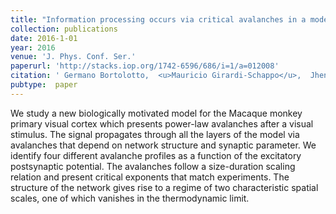 ```yaml
---
title: "Information processing occurs via critical avalanches in a model of the primary visual cortex"
collection: publications
date: 2016-1-01
year: 2016
venue: 'J. Phys. Conf. Ser.'
paperurl: 'http://stacks.iop.org/1742-6596/686/i=1/a=012008'
citation: ' Germano Bortolotto,  <u>Mauricio Girardi-Schappo</u>,  Jheniffer Gonsalves,  Leonel Pinto,  Marcelo Tragtenberg, &quot;Information processing occurs via critical avalanches in a model of the primary visual cortex.&quot; J. Phys. Conf. Ser., 2016.'
pubtype:  paper
---
```

We study a new biologically motivated model for the Macaque monkey primary visual cortex which presents power-law avalanches after a visual stimulus. The signal propagates through all the layers of the model via avalanches that depend on network structure and synaptic parameter. We identify four different avalanche profiles as a function of the excitatory postsynaptic potential. The avalanches follow a size-duration scaling relation and present critical exponents that match experiments. The structure of the network gives rise to a regime of two characteristic spatial scales, one of which vanishes in the thermodynamic limit.